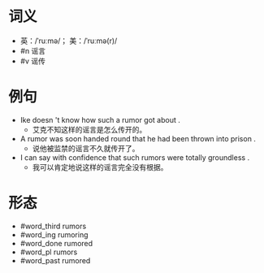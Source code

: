 # 词义
- 英：/ˈruːmə/； 美：/ˈruːmə(r)/
- #n 谣言
- #v 谣传
# 例句
- Ike doesn 't know how such a rumor got about .
	- 艾克不知这样的谣言是怎么传开的。
- A rumor was soon handed round that he had been thrown into prison .
	- 说他被监禁的谣言不久就传开了。
- I can say with confidence that such rumors were totally groundless .
	- 我可以肯定地说这样的谣言完全没有根据。
# 形态
- #word_third rumors
- #word_ing rumoring
- #word_done rumored
- #word_pl rumors
- #word_past rumored
